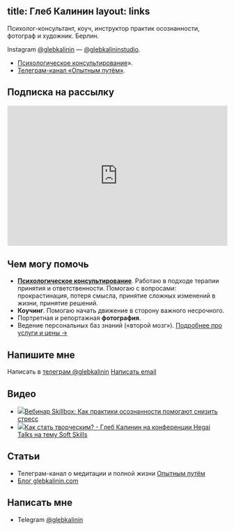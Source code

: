 title: Глеб Калинин
layout: links
---

Психолог-консультант, коуч, инструктор практик осознанности, фотограф и художник. <nobr class="city">Берлин.</nobr>

<p class="link-descr">Instagram <a href="https://instagram.com/glebkalinin">@glebkalinin</a> — <a href="https://instagram.com/glebkalininstudio">@glebkalininstudio</a>.</p>

<ul class="links">
<li class="links-item link-item-video"><a href="https://glebkalinin.com/services/psychology/" target="_blank">Психологическое консультирование</a>».</li>
<li class="links-item link-item-video"><a href="https://t.me/Experimentally" target="_blank">Телеграм-канал «Опытным путём»</a>.</li>

<!-- 	<li class="links-item link-item-video"><a href="https://us02web.zoom.us/meeting/register/tZIpc-iprzMiEtTF5cxI3F4_-0nar6j6g4Bc?fbclid=IwAR2_OjpqgiqmWPfCthkPv21MVlpt0hoIaxe2XI6bxrOTCfgbLXRcOsJ1zo4" target="_blank">Глеб Калинин: ГОДОВОЙ ОТЧЁТ. Среда, 29 декабря 2021, 20-00 мск</a></li> -->
</ul>

## Подписка на рассылку


<iframe src="https://gleb.substack.com/embed" width="100%" height="320" style="border:1px solid #EEE; background:white;" frameborder="0" scrolling="no"></iframe>


## Чем могу помочь

- **[Психологическое консультирование](https://glebkalinin.com/services/psychology/)**. Работаю в подходе терапии принятия и ответственности.  Помогаю с вопросами: прокрастинация, потеря смысла, принятие сложных изменений в жизни, принятие решений.
- **Коучинг**. Помогаю начать движение в сторону важного несрочного.
- Портретная и репортажная **фотография**. 
- Ведение персональных баз знаний («второй мозг»). <a href="/services">Подробнее про услуги и цены →</a>

## Напишите мне

Написать в [телеграм @glebkalinin](https://t.me/glebkalinin)
[Написать email](mailto:glebis@gmail.com)




## Видео

<ul class="links">
	<li class="links-item link-item-video"><a href="https://www.youtube.com/watch?v=acC-JfUctXQ" target="_blank"><img src="http://i3.ytimg.com/vi/acC-JfUctXQ/hqdefault.jpg" class="thumbnail-youtube">Вебинар Skillbox: Как практики осознанности помогают снизить стресс</a>
	<li class="links-item link-item-video"><a target="_blank" href="https://www.youtube.com/watch?v=Lcs5JMFzb7Y"><img src="http://i3.ytimg.com/vi/Lcs5JMFzb7Y/hqdefault.jpg" class="thumbnail-youtube">Как стать творческим? - Глеб Калинин на конференции Hegai Talks на тему Soft Skills</a></li>
</ul>



## Статьи

<ul class="links">
	<li class="links-item">Телеграм-канал о медитации и полной жизни <a href="https://t.me/Experimentally">Опытным путём</a></li>
	<li class="links-item"><a href="https://glebkalinin.com/">Блог glebkalinin.com</a></li>
</ul>



## Написать мне


<ul class="links">
	<li class="links-item">Telegram <a href="https://t.me/glebkalinin">@glebkalinin</a></li>
</ul>
